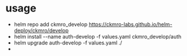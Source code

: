 
# usage

* helm repo add ckmro_develop https://ckmro-labs.github.io/helm-deploy/ckmro/develop
* helm install --name auth-develop -f values.yaml ckmro_develop/auth
* helm upgrade auth-develop -f values.yaml ./
*
